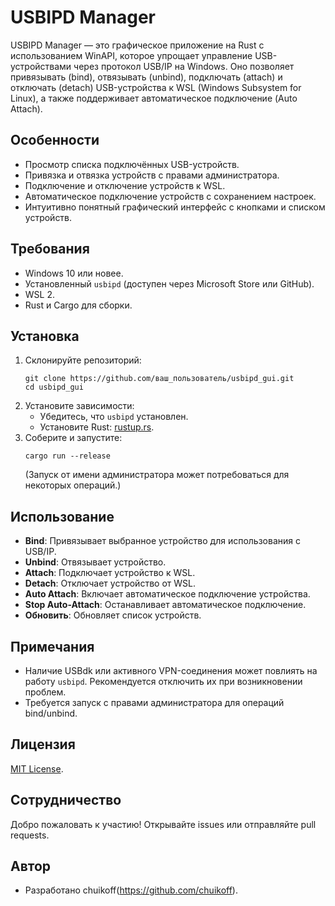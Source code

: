 # USBIPD Manager

USBIPD Manager — это графическое приложение на Rust с использованием WinAPI, которое упрощает управление USB-устройствами через протокол USB/IP на Windows. Оно позволяет привязывать (bind), отвязывать (unbind), подключать (attach) и отключать (detach) USB-устройства к WSL (Windows Subsystem for Linux), а также поддерживает автоматическое подключение (Auto Attach).

## Особенности
- Просмотр списка подключённых USB-устройств.
- Привязка и отвязка устройств с правами администратора.
- Подключение и отключение устройств к WSL.
- Автоматическое подключение устройств с сохранением настроек.
- Интуитивно понятный графический интерфейс с кнопками и списком устройств.

## Требования
- Windows 10 или новее.
- Установленный `usbipd` (доступен через Microsoft Store или GitHub).
- WSL 2.
- Rust и Cargo для сборки.

## Установка
1. Склонируйте репозиторий:
   ```
   git clone https://github.com/ваш_пользователь/usbipd_gui.git
   cd usbipd_gui
   ```
2. Установите зависимости:
   - Убедитесь, что `usbipd` установлен.
   - Установите Rust: [rustup.rs](https://rustup.rs/).
3. Соберите и запустите:
   ```
   cargo run --release
   ```
   (Запуск от имени администратора может потребоваться для некоторых операций.)

## Использование
- **Bind**: Привязывает выбранное устройство для использования с USB/IP.
- **Unbind**: Отвязывает устройство.
- **Attach**: Подключает устройство к WSL.
- **Detach**: Отключает устройство от WSL.
- **Auto Attach**: Включает автоматическое подключение устройства.
- **Stop Auto-Attach**: Останавливает автоматическое подключение.
- **Обновить**: Обновляет список устройств.

## Примечания
- Наличие USBdk или активного VPN-соединения может повлиять на работу `usbipd`. Рекомендуется отключить их при возникновении проблем.
- Требуется запуск с правами администратора для операций bind/unbind.

## Лицензия
[MIT License](LICENSE).

## Сотрудничество
Добро пожаловать к участию! Открывайте issues или отправляйте pull requests.

## Автор
- Разработано chuikoff(https://github.com/chuikoff).

